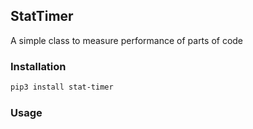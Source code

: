 ## StatTimer

A simple class to measure performance of parts of code

### Installation

```bash
pip3 install stat-timer
```

### Usage

```python

```